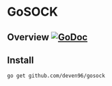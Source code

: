 # GoSOCK

## Overview [![GoDoc](https://godoc.org/github.com/deven96/gosock?status.svg)](https://godoc.org/github.com/deven96/gosock)

## Install

```
go get github.com/deven96/gosock
```

